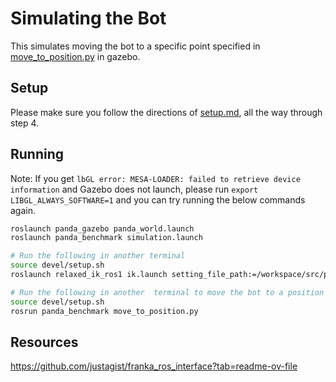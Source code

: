 # Simulating the Bot

This simulates moving the bot to a specific point specified in [move_to_position.py](src/panda_benchmark/scripts/move_to_position.py) in gazebo.


## Setup

Please make sure you follow the directions of [setup.md](/doc/setup.md), all the way through step 4.


## Running
Note: If you get `lbGL error: MESA-LOADER: failed to retrieve device information` and Gazebo does not launch, please run `export LIBGL_ALWAYS_SOFTWARE=1` and you can try running the below commands again.
```bash
roslaunch panda_gazebo panda_world.launch 
roslaunch panda_benchmark simulation.launch 

# Run the following in another terminal
source devel/setup.sh
roslaunch relaxed_ik_ros1 ik.launch setting_file_path:=/workspace/src/panda.yaml 

# Run the following in another  terminal to move the bot to a position
source devel/setup.sh
rosrun panda_benchmark move_to_position.py 

```


## Resources
https://github.com/justagist/franka_ros_interface?tab=readme-ov-file

